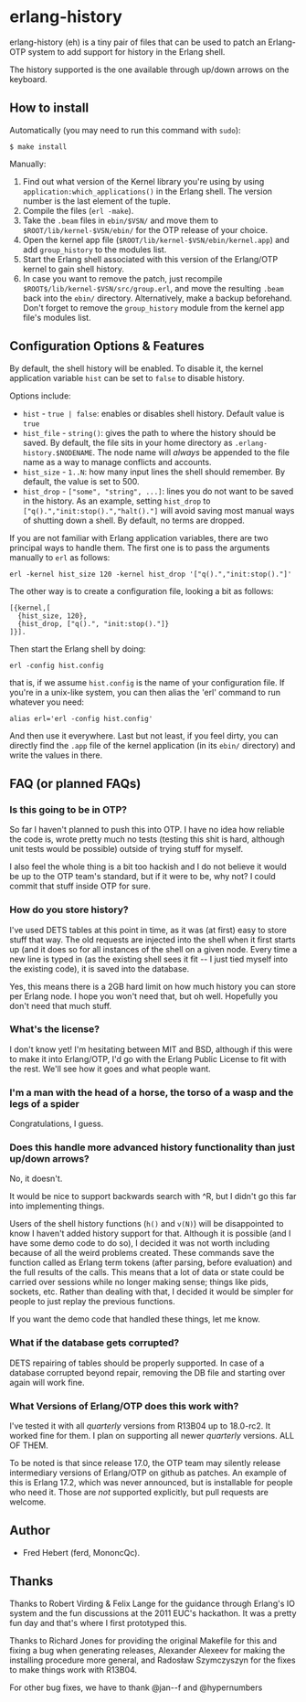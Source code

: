 # erlang-history #

erlang-history (eh) is a tiny pair of files that can be used to patch an Erlang-OTP system to add support for history in the Erlang shell.

The history supported is the one available through up/down arrows on the keyboard.

## How to install ##

Automatically (you may need to run this command with `sudo`):

 `$ make install`

Manually:

1. Find out what version of the Kernel library you're using by using `application:which_applications()` in the Erlang shell. The version number is the last element of the tuple.
2. Compile the files (`erl -make`).
3. Take the `.beam` files in `ebin/$VSN/` and move them to `$ROOT/lib/kernel-$VSN/ebin/` for the OTP release of your choice.
4. Open the kernel app file (`$ROOT/lib/kernel-$VSN/ebin/kernel.app`) and add `group_history` to the modules list.
5. Start the Erlang shell associated with this version of the Erlang/OTP kernel to gain shell history.
6. In case you want to remove the patch, just recompile `$ROOT$/lib/kernel-$VSN/src/group.erl`, and move the resulting `.beam` back into the `ebin/` directory. Alternatively, make a backup beforehand. Don't forget to remove the `group_history` module from the kernel app file's modules list.

## Configuration Options & Features ##

By default, the shell history will be enabled. To disable it, the kernel application variable `hist` can be set to `false` to disable history.

Options include:

- `hist` - `true | false`: enables or disables shell history. Default value is `true`
- `hist_file` - `string()`: gives the path to where the history should be saved. By default, the file sits in your home directory as `.erlang-history.$NODENAME`. The node name will *always* be appended to the file name as a way to manage conflicts and accounts.
- `hist_size` - `1..N`: how many input lines the shell should remember. By default, the value is set to 500.
- `hist_drop` - `["some", "string", ...]`: lines you do not want to be saved in the history. As an example, setting `hist_drop` to `["q().","init:stop().","halt()."]` will avoid saving most manual ways of shutting down a shell. By default, no terms are dropped.

If you are not familiar with Erlang application variables, there are two principal ways to handle them. The first one is to pass the arguments manually to `erl` as follows:

    erl -kernel hist_size 120 -kernel hist_drop '["q().","init:stop()."]'

The other way is to create a configuration file, looking a bit as follows:

    [{kernel,[
      {hist_size, 120},
      {hist_drop, ["q().", "init:stop()."]}
    ]}].

Then start the Erlang shell by doing:

    erl -config hist.config

that is, if we assume `hist.config` is the name of your configuration file. If you're in a unix-like system, you can then alias the 'erl' command to run whatever you need:

    alias erl='erl -config hist.config'

And then use it everywhere. Last but not least, if you feel dirty, you can directly find the `.app` file of the kernel application (in its `ebin/` directory) and write the values in there.

## FAQ (or planned FAQs) ##

### Is this going to be in OTP? ###

So far I haven't planned to push this into OTP. I have no idea how reliable the code is, wrote pretty much no tests (testing this shit is hard, although unit tests would be possible) outside of trying stuff for myself.

I also feel the whole thing is a bit too hackish and I do not believe it would be up to the OTP team's standard, but if it were to be, why not? I could commit that stuff inside OTP for sure.

### How do you store history? ###

I've used DETS tables at this point in time, as it was (at first) easy to store stuff that way. The old requests are injected into the shell when it first starts up (and it does so for all instances of the shell on a given node. Every time a new line is typed in (as the existing shell sees it fit -- I just tied myself into the existing code), it is saved into the database.

Yes, this means there is a 2GB hard limit on how much history you can store per Erlang node. I hope you won't need that, but oh well. Hopefully you don't need that much stuff.

### What's the license? ###

I don't know yet! I'm hesitating between MIT and BSD, although if this were to make it into Erlang/OTP, I'd go with the Erlang Public License to fit with the rest. We'll see how it goes and what people want.

### I'm a man with the head of a horse, the torso of a wasp and the legs of a spider ###

Congratulations, I guess.

### Does this handle more advanced history functionality than just up/down arrows? ###

No, it doesn't.

It would be nice to support backwards search with ^R, but I didn't go this far into implementing things.

Users of the shell history functions (`h()` and `v(N)`) will be disappointed to know I haven't added history support for that. Although it is possible (and I have some demo code to do so), I decided it was not worth including because of all the weird problems created. These commands save the function called as Erlang term tokens (after parsing, before evaluation) and the full results of the calls. This means that a lot of data or state could be carried over sessions while no longer making sense; things like pids, sockets, etc. Rather than dealing with that, I decided it would be simpler for people to just replay the previous functions.

If you want the demo code that handled these things, let me know.

### What if the database gets corrupted? ###

DETS repairing of tables should be properly supported. In case of a database corrupted beyond repair, removing the DB file and starting over again will work fine.

### What Versions of Erlang/OTP does this work with? ###

I've tested it with all *quarterly* versions from R13B04 up to 18.0-rc2. It worked fine for them. I plan on supporting all newer *quarterly* versions. ALL OF THEM.

To be noted is that since release 17.0, the OTP team may silently release intermediary versions of Erlang/OTP on github as patches. An example of this is
Erlang 17.2, which was never announced, but is installable for people who need it. Those are *not* supported explicitly, but pull requests are welcome.

## Author ##

- Fred Hebert (ferd, MononcQc).

## Thanks ##

Thanks to Robert Virding & Felix Lange for the guidance through Erlang's IO system and the fun discussions at the 2011 EUC's hackathon. It was a pretty fun day and that's where I first prototyped this.

Thanks to Richard Jones for providing the original Makefile for this and fixing a bug when generating releases, Alexander Alexeev for making the installing procedure more general, and Radosław Szymczyszyn for the fixes to make things work with R13B04.

For other bug fixes, we have to thank @jan--f and @hypernumbers
